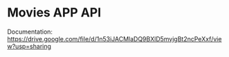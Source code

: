 # Movies APP API  
Documentation: https://drive.google.com/file/d/1n53iJACMlaDQ9BXlD5mvjgBt2ncPeXxf/view?usp=sharing
